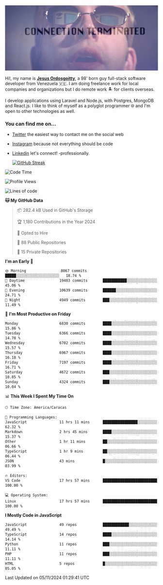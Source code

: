 ![hackers movie reference](./disconnected.jpg)

Hi!, my name is [**Jesus Ordosgoitty**](https://jodaz.dev), a 98' born guy full-stack software developer from Venezuela 🇻🇪. I am doing freelance work for local companies and organizations but I do remote work 🏝️ for clients overseas. 

I develop applications using Laravel and Node.js, with Postgres, MongoDB and React.js. I like to think of myself as a polyglot programmer 🌐 and I'm open to other technologies as well.

### You can find me on...

- [Twitter](https://twitter.com/jodaz_) the easiest way to contact me on the social web
- [Instagram](https://instagram.com/jodaz_) because not everything should be code
- [Linkedin](https://linkedin.com/in/jodaz) let's connect! -professionally.


    [![GitHub Streak](https://streak-stats.demolab.com?user=jodaz&theme=tokyonight)](https://git.io/streak-stats)

<!--START_SECTION:waka-->
![Code Time](http://img.shields.io/badge/Code%20Time-7%2C460%20hrs%2051%20mins-blue)

![Profile Views](http://img.shields.io/badge/Profile%20Views-4-blue)

![Lines of code](https://img.shields.io/badge/From%20Hello%20World%20I%27ve%20Written-82.7%20million%20lines%20of%20code-blue)

**🐱 My GitHub Data** 

> 📦 282.4 kB Used in GitHub's Storage 
 > 
> 🏆 1,180 Contributions in the Year 2024
 > 
> 💼 Opted to Hire
 > 
> 📜 88 Public Repositories 
 > 
> 🔑 15 Private Repositories 
 > 
**I'm an Early 🐤** 

```text
🌞 Morning                8067 commits        █████░░░░░░░░░░░░░░░░░░░░   18.74 % 
🌆 Daytime                19403 commits       ███████████░░░░░░░░░░░░░░   45.06 % 
🌃 Evening                10639 commits       ██████░░░░░░░░░░░░░░░░░░░   24.71 % 
🌙 Night                  4949 commits        ███░░░░░░░░░░░░░░░░░░░░░░   11.49 % 
```
📅 **I'm Most Productive on Friday** 

```text
Monday                   6830 commits        ████░░░░░░░░░░░░░░░░░░░░░   15.86 % 
Tuesday                  6366 commits        ████░░░░░░░░░░░░░░░░░░░░░   14.78 % 
Wednesday                6702 commits        ████░░░░░░░░░░░░░░░░░░░░░   15.57 % 
Thursday                 6967 commits        ████░░░░░░░░░░░░░░░░░░░░░   16.18 % 
Friday                   7197 commits        ████░░░░░░░░░░░░░░░░░░░░░   16.71 % 
Saturday                 4672 commits        ███░░░░░░░░░░░░░░░░░░░░░░   10.85 % 
Sunday                   4324 commits        ███░░░░░░░░░░░░░░░░░░░░░░   10.04 % 
```


📊 **This Week I Spent My Time On** 

```text
🕑︎ Time Zone: America/Caracas

💬 Programming Languages: 
JavaScript               11 hrs 11 mins      ████████████████░░░░░░░░░   62.32 % 
Markdown                 2 hrs 45 mins       ████░░░░░░░░░░░░░░░░░░░░░   15.37 % 
Other                    1 hr 11 mins        ██░░░░░░░░░░░░░░░░░░░░░░░   06.66 % 
TypeScript               1 hr 9 mins         ██░░░░░░░░░░░░░░░░░░░░░░░   06.44 % 
JSON                     43 mins             █░░░░░░░░░░░░░░░░░░░░░░░░   03.99 % 

🔥 Editors: 
VS Code                  17 hrs 57 mins      █████████████████████████   100.00 % 

💻 Operating System: 
Linux                    17 hrs 57 mins      █████████████████████████   100.00 % 
```

**I Mostly Code in JavaScript** 

```text
JavaScript               49 repos            ████████████░░░░░░░░░░░░░   49.49 % 
TypeScript               14 repos            ████░░░░░░░░░░░░░░░░░░░░░   14.14 % 
Python                   11 repos            ███░░░░░░░░░░░░░░░░░░░░░░   11.11 % 
PHP                      11 repos            ███░░░░░░░░░░░░░░░░░░░░░░   11.11 % 
HTML                     5 repos             █░░░░░░░░░░░░░░░░░░░░░░░░   05.05 % 
```




 Last Updated on 05/11/2024 01:29:41 UTC
<!--END_SECTION:waka-->
